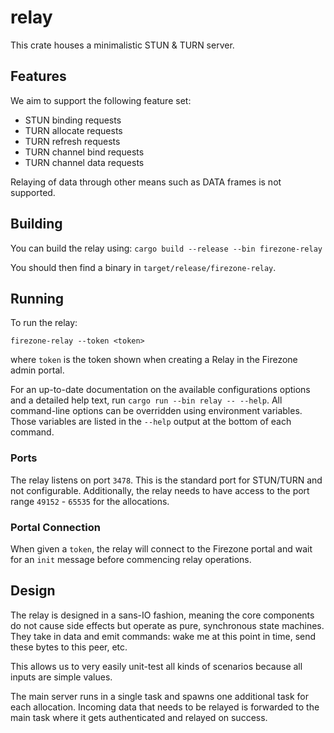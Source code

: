# relay

This crate houses a minimalistic STUN & TURN server.

## Features

We aim to support the following feature set:

- STUN binding requests
- TURN allocate requests
- TURN refresh requests
- TURN channel bind requests
- TURN channel data requests

Relaying of data through other means such as DATA frames is not supported.

## Building

You can build the relay using: `cargo build --release --bin firezone-relay`

You should then find a binary in `target/release/firezone-relay`.

## Running

To run the relay:

```
firezone-relay --token <token>
```

where `token` is the token shown when creating a Relay in the Firezone admin
portal.

For an up-to-date documentation on the available configurations options and a
detailed help text, run `cargo run --bin relay -- --help`. All command-line
options can be overridden using environment variables. Those variables are
listed in the `--help` output at the bottom of each command.

### Ports

The relay listens on port `3478`. This is the standard port for STUN/TURN and
not configurable. Additionally, the relay needs to have access to the port range
`49152` - `65535` for the allocations.

### Portal Connection

When given a `token`, the relay will connect to the Firezone portal and wait for
an `init` message before commencing relay operations.

## Design

The relay is designed in a sans-IO fashion, meaning the core components do not
cause side effects but operate as pure, synchronous state machines. They take in
data and emit commands: wake me at this point in time, send these bytes to this
peer, etc.

This allows us to very easily unit-test all kinds of scenarios because all
inputs are simple values.

The main server runs in a single task and spawns one additional task for each
allocation. Incoming data that needs to be relayed is forwarded to the main task
where it gets authenticated and relayed on success.
